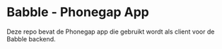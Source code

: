 # Babble - Phonegap App #

Deze repo bevat de Phonegap app die gebruikt wordt als client voor de Babble backend.
